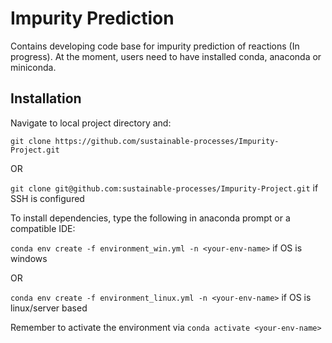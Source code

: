 # Impurity Prediction

Contains developing code base for impurity prediction of reactions (In progress). At the moment, users need to have installed conda, anaconda or miniconda.

## Installation

Navigate to local project directory and:

`git clone https://github.com/sustainable-processes/Impurity-Project.git` 

OR

`git clone git@github.com:sustainable-processes/Impurity-Project.git` if SSH is configured

To install dependencies, type the following in anaconda prompt or a compatible IDE:

`conda env create -f environment_win.yml -n <your-env-name>` if OS is windows

OR

`conda env create -f environment_linux.yml -n <your-env-name>` if OS is linux/server based

Remember to activate the environment via `conda activate <your-env-name>`
